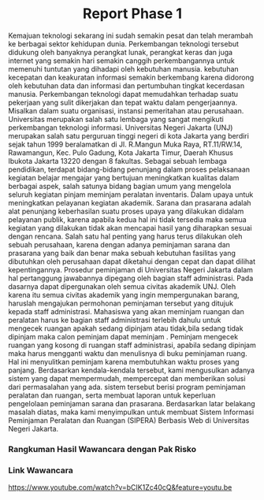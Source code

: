 <h1 align="center"> Report Phase 1 </h1>
Kemajuan teknologi sekarang ini sudah semakin pesat dan telah merambah ke berbagai sektor kehidupan dunia. Perkembangan teknologi tersebut didukung oleh banyaknya perangkat lunak, perangkat keras dan juga internet yang semakin hari semakin canggih perkembangannya untuk memenuhi tuntutan yang dihadapi oleh kebutuhan manusia.  kebutuhan kecepatan dan keakuratan informasi semakin berkembang karena didorong oleh kebutuhan data dan informasi dan pertumbuhan tingkat kecerdasan manusia. Perkembangan teknologi dapat memudahkan terhadap suatu pekerjaan yang sulit dikerjakan dan tepat waktu dalam pengerjaannya. Misalkan dalam suatu organisasi, instansi pemeritahan atau perusahaan. Universitas merupakan salah satu lembaga yang sangat mengikuti perkembangan teknologi informasi.
Universitas Negeri Jakarta (UNJ) merupakan salah satu perguruan tinggi negeri di kota Jakarta yang berdiri sejak tahun 1999 beralamatkan di Jl. R.Mangun Muka Raya, RT.11/RW.14, Rawamangun, Kec. Pulo Gadung, Kota Jakarta Timur, Daerah Khusus Ibukota Jakarta 13220 dengan 8 fakultas. Sebagai sebuah lembaga pendidikan, terdapat bidang-bidang penunjang dalam proses pelaksanaan kegiatan belajar mengajar yang bertujuan meningkatkan kualitas dalam berbagai aspek, salah satunya bidang bagian umum yang mengelola seluruh kegiatan pinjam meminjam peralatan inventaris. Dalam upaya untuk meningkatkan pelayanan kegiatan akademik. 
Sarana dan prasarana adalah alat penunjang keberhasilan suatu proses upaya yang dilakukan didalam pelayanan publik, karena apabila kedua hal ini tidak tersedia maka semua kegiatan yang dilakukan tidak akan mencapai hasil yang diharapkan sesuai dengan rencana. Salah satu hal penting yang harus terus dilakukan oleh sebuah perusahaan, karena dengan adanya peminjaman sarana dan prasarana yang baik dan benar maka sebuah kebutuhan fasilitas yang dibutuhkan oleh perusahaan dapat diketahui dengan cepat dan dapat dilihat kepentingannya. 
Prosedur peminjaman di Universitas Negeri Jakarta dalam hal pertanggung jawabannya dipegang oleh bagian staff administrasi. Pada dasarnya dapat dipergunakan oleh semua civitas akademik UNJ. Oleh karena itu semua civitas akademik yang ingin mempergunakan barang, haruslah mengajukan permohonan peminjaman tersebut yang ditujuk kepada staff administrasi. 
Mahasiswa yang akan meminjam ruangan dan peralatan harus ke bagian staff administrasi terlebih dahulu untuk mengecek ruangan apakah sedang dipinjam atau tidak,bila sedang tidak dipinjam maka calon peminjam dapat meminjam . Peminjam mengecek ruangan yang kosong di ruangan staff administrasi, apabila sedang dipinjam maka harus mengganti waktu dan menulisnya di buku peminjaman ruang. Hal ini menyulitkan peminjam karena membutuhkan waktu proses yang panjang.
Berdasarkan kendala-kendala tersebut, kami mengusulkan adanya sistem yang dapat mempermudah, mempercepat dan memberikan solusi dari permasalahan yang ada. sistem tersebut berisi program peminjaman peralatan dan ruangan, serta membuat laporan untuk keperluan pengelolaan peminjaman sarana dan prasarana.
Berdasarkan latar belakang masalah diatas, maka kami menyimpulkan untuk membuat Sistem Informasi Peminjaman Peralatan dan Ruangan (SIPERA) Berbasis Web di Universitas Negeri Jakarta.

### Rangkuman Hasil Wawancara dengan Pak Risko


### Link Wawancara
https://www.youtube.com/watch?v=bCIK1Zc40cQ&feature=youtu.be
